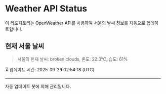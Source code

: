 
# Weather API Status

이 리포지토리는 OpenWeather API를 사용하여 서울의 날씨 정보를 자동으로 업데이트합니다.

## 현재 서울 날씨
> 서울의 현재 날씨: broken clouds, 온도: 22.3°C, 습도: 61%

⏳ 업데이트 시간: 2025-09-29 02:54:18 (UTC)

---
자동 업데이트 봇에 의해 관리됩니다.
